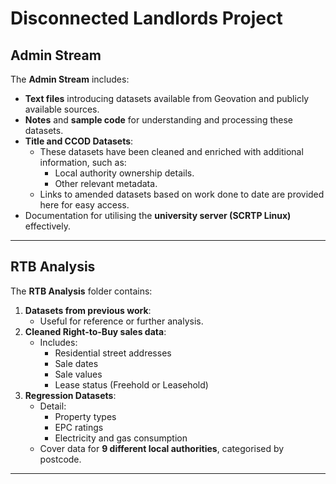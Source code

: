 # Disconnected Landlords Project

## Admin Stream
The **Admin Stream** includes:
- **Text files** introducing datasets available from Geovation and publicly available sources.
- **Notes** and **sample code** for understanding and processing these datasets.
- **Title and CCOD Datasets**:
  - These datasets have been cleaned and enriched with additional information, such as:
    - Local authority ownership details.
    - Other relevant metadata.
  - Links to amended datasets based on work done to date are provided here for easy access.
- Documentation for utilising the **university server (SCRTP Linux)** effectively.

---

## RTB Analysis
The **RTB Analysis** folder contains:
1. **Datasets from previous work**:
   - Useful for reference or further analysis.
2. **Cleaned Right-to-Buy sales data**:
   - Includes:
     - Residential street addresses
     - Sale dates
     - Sale values
     - Lease status (Freehold or Leasehold)
3. **Regression Datasets**:
   - Detail:
     - Property types
     - EPC ratings
     - Electricity and gas consumption
   - Cover data for **9 different local authorities**, categorised by postcode.

---
